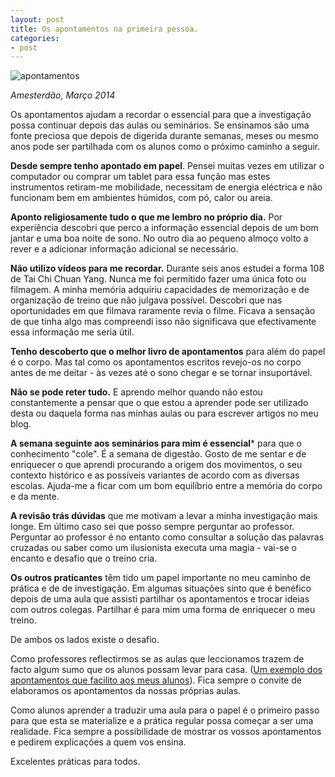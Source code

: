 ```yaml
---
layout: post
title: Os apontamentos na primeira pessoa.
categories:
- post
---
```


![apontamentos](http://devagar.org/imagens/2014-04-02.jpg)

*Amesterdão, Março 2014*

Os apontamentos ajudam a recordar o essencial para que a investigação possa continuar depois das aulas ou seminários. Se ensinamos são uma fonte preciosa que depois de digerida durante semanas, meses ou mesmo anos pode ser partilhada com os alunos como o próximo caminho a seguir. 

**Desde sempre tenho apontado em papel**. Pensei muitas vezes em utilizar o computador ou comprar um tablet para essa função mas estes instrumentos retiram-me mobilidade, necessitam de energia eléctrica e não funcionam bem em ambientes húmidos, com pó, calor ou areia. 

**Aponto religiosamente tudo o que me lembro no próprio dia.** Por experiência descobri que perco a informação essencial depois de um bom jantar e uma boa noite de sono. No outro dia ao pequeno almoço volto a rever e a adicionar informação adicional se necessário. 

**Não utilizo vídeos para me recordar.** Durante seis anos estudei a forma 108 de Tai Chi Chuan Yang. Nunca me foi permitido fazer uma única foto ou filmagem. A minha memória adquiriu capacidades de memorização e de organização de treino que não julgava possível. Descobri que nas oportunidades em que filmava raramente revia o filme. Ficava a sensação de que tinha algo mas compreendi isso não significava que efectivamente essa informação me seria útil. 

**Tenho descoberto que o melhor livro de apontamentos** para além do papel é o corpo. Mas tal como os apontamentos escritos revejo-os no corpo antes de me deitar - às vezes até o sono chegar e se tornar insuportável. 

**Não se pode reter tudo.** E aprendo melhor quando não estou constantemente a pensar que o que estou a aprender pode ser utilizado desta ou daquela forma nas minhas aulas ou para escrever artigos no meu blog. 

**A semana seguinte aos seminários para mim é essencial*** para que o conhecimento "cole". É a semana de digestão. Gosto de me sentar e de enriquecer o que aprendi procurando a origem dos movimentos, o seu contexto histórico e as possíveis variantes de acordo com as diversas escolas. Ajuda-me a ficar com um bom equilíbrio entre a memória do corpo e da mente. 

**A revisão trás dúvidas** que me motivam a levar a minha investigação mais longe. Em último caso sei que posso sempre perguntar ao professor. Perguntar ao professor é no entanto como consultar a solução das palavras cruzadas ou saber como um ilusionista executa uma magia - vai-se o encanto e desafio que o treino cria.   

**Os outros praticantes** têm tido um papel importante no meu caminho de prática e de de investigação. Em algumas situações sinto que é benéfico depois de uma aula que assisti partilhar os apontamentos e trocar ideias com outros colegas. Partilhar é para mim uma forma de enriquecer o meu treino. 

De ambos os lados existe o desafio. 

Como professores reflectirmos se as aulas que leccionamos trazem de facto algum sumo que os alunos possam levar para casa. ([Um exemplo dos apontamentos que facilito aos meus alunos](https://s3.amazonaws.com/partilhar/apontamentos.pdf)). Fica sempre o convite de elaboramos os apontamentos da nossas próprias aulas.

Como alunos aprender a traduzir uma aula para o papel é o primeiro passo para que esta se materialize e a prática regular possa começar a ser uma realidade. Fica sempre a possibilidade de mostrar os vossos apontamentos e pedirem explicações a quem vos ensina.

Excelentes práticas para todos. 


 
